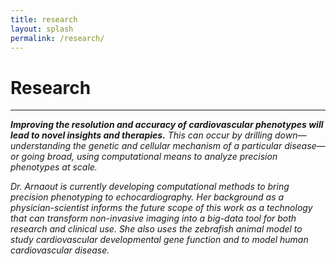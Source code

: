 ```yaml
---
title: research
layout: splash
permalink: /research/
---
```

<h1> Research </h1>
<hr>

<p><i><strong>Improving the resolution and accuracy of cardiovascular phenotypes will lead to novel insights and therapies.</strong> This can occur by drilling down—understanding the genetic and cellular mechanism of a particular disease—or going broad, using computational means to analyze precision phenotypes at scale.

Dr. Arnaout is currently developing computational methods to bring precision phenotyping to echocardiography. Her background as a physician-scientist informs the future scope of this work as a technology that can transform non-invasive imaging into a big-data tool for both research and clinical use. She also uses the zebrafish animal model to study cardiovascular developmental gene function and to model human cardiovascular disease.</i></p>
